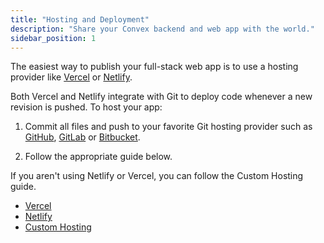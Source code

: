 ```yaml
---
title: "Hosting and Deployment"
description: "Share your Convex backend and web app with the world."
sidebar_position: 1
---
```


The easiest way to publish your full-stack web app is to use a hosting provider
like [Vercel](https://vercel.com) or [Netlify](https://netlify.com).

Both Vercel and Netlify integrate with Git to deploy code whenever a new
revision is pushed. To host your app:

1. Commit all files and push to your favorite Git hosting provider such as
   [GitHub](https://github.com/), [GitLab](https://gitlab.com/) or
   [Bitbucket](https://bitbucket.org/).

2. Follow the appropriate guide below.

If you aren't using Netlify or Vercel, you can follow the Custom Hosting guide.

- [Vercel](/production/hosting/vercel.mdx)
- [Netlify](/production/hosting/netlify.mdx)
- [Custom Hosting](/production/hosting/custom.mdx)
